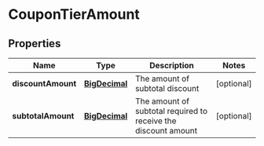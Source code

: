 
# CouponTierAmount

## Properties
Name | Type | Description | Notes
------------ | ------------- | ------------- | -------------
**discountAmount** | [**BigDecimal**](BigDecimal.md) | The amount of subtotal discount |  [optional]
**subtotalAmount** | [**BigDecimal**](BigDecimal.md) | The amount of subtotal required to receive the discount amount |  [optional]



